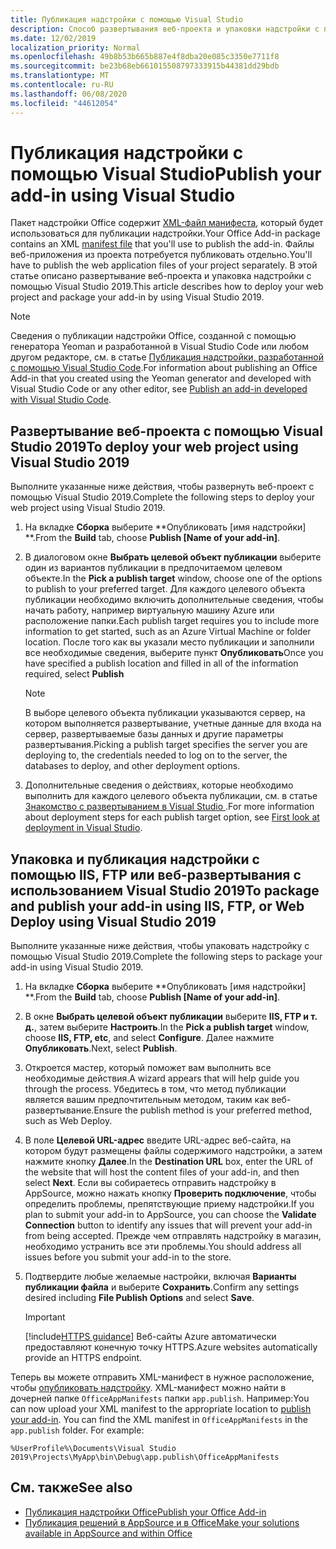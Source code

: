 ```yaml
---
title: Публикация надстройки с помощью Visual Studio
description: Способ развертывания веб-проекта и упаковки надстройки с помощью Visual Studio 2019.
ms.date: 12/02/2019
localization_priority: Normal
ms.openlocfilehash: 49b8b53b665b887e4f8dba20e085c3350e7711f8
ms.sourcegitcommit: be23b68eb661015508797333915b44381dd29bdb
ms.translationtype: MT
ms.contentlocale: ru-RU
ms.lasthandoff: 06/08/2020
ms.locfileid: "44612054"
---
```

# <a name="publish-your-add-in-using-visual-studio"></a><span data-ttu-id="3ff0a-103">Публикация надстройки с помощью Visual Studio</span><span class="sxs-lookup"><span data-stu-id="3ff0a-103">Publish your add-in using Visual Studio</span></span>

<span data-ttu-id="3ff0a-104">Пакет надстройки Office содержит [XML-файл манифеста](../develop/add-in-manifests.md), который будет использоваться для публикации надстройки.</span><span class="sxs-lookup"><span data-stu-id="3ff0a-104">Your Office Add-in package contains an XML [manifest file](../develop/add-in-manifests.md) that you'll use to publish the add-in.</span></span> <span data-ttu-id="3ff0a-105">Файлы веб-приложения из проекта потребуется публиковать отдельно.</span><span class="sxs-lookup"><span data-stu-id="3ff0a-105">You'll have to publish the web application files of your project separately.</span></span> <span data-ttu-id="3ff0a-106">В этой статье описано развертывание веб-проекта и упаковка надстройки с помощью Visual Studio 2019.</span><span class="sxs-lookup"><span data-stu-id="3ff0a-106">This article describes how to deploy your web project and package your add-in by using Visual Studio 2019.</span></span>

> [!NOTE]
> <span data-ttu-id="3ff0a-107">Сведения о публикации надстройки Office, созданной с помощью генератора Yeoman и разработанной в Visual Studio Code или любом другом редакторе, см. в статье [Публикация надстройки, разработанной с помощью Visual Studio Code](publish-add-in-vs-code.md).</span><span class="sxs-lookup"><span data-stu-id="3ff0a-107">For information about publishing an Office Add-in that you created using the Yeoman generator and developed with Visual Studio Code or any other editor, see [Publish an add-in developed with Visual Studio Code](publish-add-in-vs-code.md).</span></span>

## <a name="to-deploy-your-web-project-using-visual-studio-2019"></a><span data-ttu-id="3ff0a-108">Развертывание веб-проекта с помощью Visual Studio 2019</span><span class="sxs-lookup"><span data-stu-id="3ff0a-108">To deploy your web project using Visual Studio 2019</span></span>

<span data-ttu-id="3ff0a-109">Выполните указанные ниже действия, чтобы развернуть веб-проект с помощью Visual Studio 2019.</span><span class="sxs-lookup"><span data-stu-id="3ff0a-109">Complete the following steps to deploy your web project using Visual Studio 2019.</span></span>

1. <span data-ttu-id="3ff0a-110">На вкладке **Сборка** выберите \*\*Опубликовать [имя надстройки] \*\*.</span><span class="sxs-lookup"><span data-stu-id="3ff0a-110">From the **Build** tab, choose **Publish [Name of your add-in]**.</span></span>

2. <span data-ttu-id="3ff0a-111">В диалоговом окне **Выбрать целевой объект публикации** выберите один из вариантов публикации в предпочитаемом целевом объекте.</span><span class="sxs-lookup"><span data-stu-id="3ff0a-111">In the **Pick a publish target** window, choose one of the options to publish to your preferred target.</span></span> <span data-ttu-id="3ff0a-112">Для каждого целевого объекта публикации необходимо включить дополнительные сведения, чтобы начать работу, например виртуальную машину Azure или расположение папки.</span><span class="sxs-lookup"><span data-stu-id="3ff0a-112">Each publish target requires you to include more information to get started, such as an Azure Virtual Machine or folder location.</span></span> <span data-ttu-id="3ff0a-113">После того как вы указали место публикации и заполнили все необходимые сведения, выберите пункт **Опубликовать**</span><span class="sxs-lookup"><span data-stu-id="3ff0a-113">Once you have specified a publish location and filled in all of the information required, select **Publish**</span></span>

    > [!NOTE]
    > <span data-ttu-id="3ff0a-114">В выборе целевого объекта публикации указываются сервер, на котором выполняется развертывание, учетные данные для входа на сервер, развертываемые базы данных и другие параметры развертывания.</span><span class="sxs-lookup"><span data-stu-id="3ff0a-114">Picking a publish target specifies the server you are deploying to, the credentials needed to log on to the server, the databases to deploy, and other deployment options.</span></span>

3. <span data-ttu-id="3ff0a-115">Дополнительные сведения о действиях, которые необходимо выполнить для каждого целевого объекта публикации, см. в статье [Знакомство с развертыванием в Visual Studio ](/visualstudio/deployment/deploying-applications-services-and-components?view=vs-2019).</span><span class="sxs-lookup"><span data-stu-id="3ff0a-115">For more information about deployment steps for each publish target option, see [First look at deployment in Visual Studio](/visualstudio/deployment/deploying-applications-services-and-components?view=vs-2019).</span></span>

## <a name="to-package-and-publish-your-add-in-using-iis-ftp-or-web-deploy-using-visual-studio-2019"></a><span data-ttu-id="3ff0a-116">Упаковка и публикация надстройки с помощью IIS, FTP или веб-развертывания с использованием Visual Studio 2019</span><span class="sxs-lookup"><span data-stu-id="3ff0a-116">To package and publish your add-in using IIS, FTP, or Web Deploy using Visual Studio 2019</span></span>

<span data-ttu-id="3ff0a-117">Выполните указанные ниже действия, чтобы упаковать надстройку с помощью Visual Studio 2019.</span><span class="sxs-lookup"><span data-stu-id="3ff0a-117">Complete the following steps to package your add-in using Visual Studio 2019.</span></span>

1. <span data-ttu-id="3ff0a-118">На вкладке **Сборка** выберите \*\*Опубликовать [имя надстройки] \*\*.</span><span class="sxs-lookup"><span data-stu-id="3ff0a-118">From the **Build** tab, choose **Publish [Name of your add-in]**.</span></span>
2. <span data-ttu-id="3ff0a-119">В окне **Выбрать целевой объект публикации** выберите **IIS, FTP и т. д.**, затем выберите **Настроить**.</span><span class="sxs-lookup"><span data-stu-id="3ff0a-119">In the **Pick a publish target** window, choose **IIS, FTP, etc**, and select **Configure**.</span></span> <span data-ttu-id="3ff0a-120">Далее нажмите **Опубликовать**.</span><span class="sxs-lookup"><span data-stu-id="3ff0a-120">Next, select **Publish**.</span></span>
3. <span data-ttu-id="3ff0a-121">Откроется мастер, который поможет вам выполнить все необходимые действия.</span><span class="sxs-lookup"><span data-stu-id="3ff0a-121">A wizard appears that will help guide you through the process.</span></span> <span data-ttu-id="3ff0a-122">Убедитесь в том, что метод публикации является вашим предпочтительным методом, таким как веб-развертывание.</span><span class="sxs-lookup"><span data-stu-id="3ff0a-122">Ensure the publish method is your preferred method, such as Web Deploy.</span></span>
4. <span data-ttu-id="3ff0a-123">В поле **Целевой URL-адрес** введите URL-адрес веб-сайта, на котором будут размещены файлы содержимого надстройки, а затем нажмите кнопку **Далее**.</span><span class="sxs-lookup"><span data-stu-id="3ff0a-123">In the **Destination URL** box, enter the URL of the website that will host the content files of your add-in, and then select **Next**.</span></span> <span data-ttu-id="3ff0a-124">Если вы собираетесь отправить надстройку в AppSource, можно нажать кнопку **Проверить подключение**, чтобы определить проблемы, препятствующие приему надстройки.</span><span class="sxs-lookup"><span data-stu-id="3ff0a-124">If you plan to submit your add-in to AppSource, you can choose the **Validate Connection** button to identify any issues that will prevent your add-in from being accepted.</span></span> <span data-ttu-id="3ff0a-125">Прежде чем отправлять надстройку в магазин, необходимо устранить все эти проблемы.</span><span class="sxs-lookup"><span data-stu-id="3ff0a-125">You should address all issues before you submit your add-in to the store.</span></span>
5. <span data-ttu-id="3ff0a-126">Подтвердите любые желаемые настройки, включая **Варианты публикации файла** и выберите **Сохранить**.</span><span class="sxs-lookup"><span data-stu-id="3ff0a-126">Confirm any settings desired including **File Publish Options** and select **Save**.</span></span>

    > [!IMPORTANT]
    > [!include[HTTPS guidance](../includes/https-guidance.md)] <span data-ttu-id="3ff0a-127">Веб-сайты Azure автоматически предоставляют конечную точку HTTPS.</span><span class="sxs-lookup"><span data-stu-id="3ff0a-127">Azure websites automatically provide an HTTPS endpoint.</span></span>

<span data-ttu-id="3ff0a-p106">Теперь вы можете отправить XML-манифест в нужное расположение, чтобы [опубликовать надстройку](../publish/publish.md). XML-манифест можно найти в дочерней папке `OfficeAppManifests` папки `app.publish`. Например:</span><span class="sxs-lookup"><span data-stu-id="3ff0a-p106">You can now upload your XML manifest to the appropriate location to [publish your add-in](../publish/publish.md). You can find the XML manifest in `OfficeAppManifests` in the `app.publish` folder. For example:</span></span>

 `%UserProfile%\Documents\Visual Studio 2019\Projects\MyApp\bin\Debug\app.publish\OfficeAppManifests`

## <a name="see-also"></a><span data-ttu-id="3ff0a-131">См. также</span><span class="sxs-lookup"><span data-stu-id="3ff0a-131">See also</span></span>

- [<span data-ttu-id="3ff0a-132">Публикация надстройки Office</span><span class="sxs-lookup"><span data-stu-id="3ff0a-132">Publish your Office Add-in</span></span>](../publish/publish.md)
- [<span data-ttu-id="3ff0a-133">Публикация решений в AppSource и в Office</span><span class="sxs-lookup"><span data-stu-id="3ff0a-133">Make your solutions available in AppSource and within Office</span></span>](/office/dev/store/submit-to-the-office-store)
